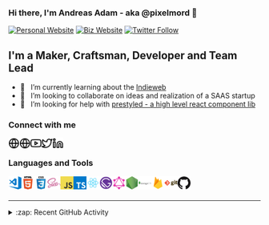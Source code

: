 ### Hi there, I'm Andreas Adam - aka @pixelmord 👋

[![Personal Website](https://img.shields.io/website?label=pixelmord.de&style=for-the-badge&url=https%3A%2F%2Fpixelmord.de)](https://pixelmord.de)
[![Biz Website](https://img.shields.io/website?label=composableweb.com&style=for-the-badge&url=https%3A%2F%2Fcomposableweb.com)](https://composableweb.com)
[![Twitter Follow](https://img.shields.io/twitter/follow/pixelmord?color=1DA1F2&logo=twitter&style=for-the-badge)](https://twitter.com/intent/follow?original_referer=https%3A%2F%2Fgithub.com%pixelmord&screen_name=pixelmord)

## I'm a Maker, Craftsman, Developer and Team Lead

- 🌱 &nbsp;&nbsp;I’m currently learning about the [Indieweb](https://indieweb.org)
- 👯 &nbsp;&nbsp;I’m looking to collaborate on ideas and realization of a SAAS startup
- 🤔 &nbsp;&nbsp;I’m looking for help with [prestyled - a high level react component lib](https://github.com/pixelmord/prestyled)

### Connect with me

[<img align="left" alt="pixelmord.de" width="22px" src="https://raw.githubusercontent.com/feathericons/feather/master/icons/globe.svg" />][personal-website]
[<img align="left" alt="composableweb.com" width="22px" src="https://raw.githubusercontent.com/feathericons/feather/master/icons/globe.svg" />][business-website]
[<img align="left" alt="composableweb | YouTube" width="22px" src="https://raw.githubusercontent.com/feathericons/feather/master/icons/youtube.svg" />][youtube]
[<img align="left" alt="pixelmord | Twitter" width="22px" src="https://raw.githubusercontent.com/feathericons/feather/master/icons/twitter.svg" />][twitter]
[<img align="left" alt="Andreas Adam | LinkedIn" width="22px" src="https://raw.githubusercontent.com/feathericons/feather/master/icons/linkedin.svg" />][linkedin]

<br />

### Languages and Tools

<img align="left" alt="Visual Studio Code" width="26px" src="https://raw.githubusercontent.com/github/explore/80688e429a7d4ef2fca1e82350fe8e3517d3494d/topics/visual-studio-code/visual-studio-code.png" />
<img align="left" alt="HTML5" width="26px" src="https://raw.githubusercontent.com/github/explore/80688e429a7d4ef2fca1e82350fe8e3517d3494d/topics/html/html.png" />
<img align="left" alt="CSS3" width="26px" src="https://raw.githubusercontent.com/github/explore/80688e429a7d4ef2fca1e82350fe8e3517d3494d/topics/css/css.png" />
<img align="left" alt="Sass" width="26px" src="https://raw.githubusercontent.com/github/explore/80688e429a7d4ef2fca1e82350fe8e3517d3494d/topics/sass/sass.png" />
<img align="left" alt="JavaScript" width="26px" src="https://raw.githubusercontent.com/github/explore/80688e429a7d4ef2fca1e82350fe8e3517d3494d/topics/javascript/javascript.png" />
<img align="left" alt="TypeScript" width="26px" src="https://raw.githubusercontent.com/github/explore/80688e429a7d4ef2fca1e82350fe8e3517d3494d/topics/typescript/typescript.png" />
<img align="left" alt="React" width="26px" src="https://raw.githubusercontent.com/github/explore/80688e429a7d4ef2fca1e82350fe8e3517d3494d/topics/react/react.png" />
<img align="left" alt="Gatsby" width="26px" src="https://raw.githubusercontent.com/github/explore/e94815998e4e0713912fed477a1f346ec04c3da2/topics/gatsby/gatsby.png" />
<img align="left" alt="GraphQL" width="26px" src="https://raw.githubusercontent.com/github/explore/5c058a388828bb5fde0bcafd4bc867b5bb3f26f3/topics/graphql/graphql.png" />
<img align="left" alt="Node.js" width="26px" src="https://raw.githubusercontent.com/github/explore/80688e429a7d4ef2fca1e82350fe8e3517d3494d/topics/nodejs/nodejs.png" />
<img align="left" alt="MongoDB" width="26px" src="https://raw.githubusercontent.com/github/explore/80688e429a7d4ef2fca1e82350fe8e3517d3494d/topics/mongodb/mongodb.png" />
<img align="left" alt="Firebase" width="26px" src="https://raw.githubusercontent.com/github/explore/80688e429a7d4ef2fca1e82350fe8e3517d3494d/topics/firebase/firebase.png" />
<img align="left" alt="Git" width="26px" src="https://raw.githubusercontent.com/github/explore/80688e429a7d4ef2fca1e82350fe8e3517d3494d/topics/git/git.png" />
<img align="left" alt="GitHub" width="26px" src="https://raw.githubusercontent.com/github/explore/78df643247d429f6cc873026c0622819ad797942/topics/github/github.png" />

<br /><br />

---

<details>
  <summary>:zap: Recent GitHub Activity</summary>

<!--START_SECTION:activity-->

<!--END_SECTION:activity-->

</details>

[personal-website]: https://pixelmord.de
[business-website]: https://composableweb.com
[twitter]: https://twitter.com/pixelmord
[youtube]: https://youtube.com/channel/UCqet2oYq12Bz6cYVidZrX_Q
[linkedin]: https://linkedin.com/in/andreassahle
